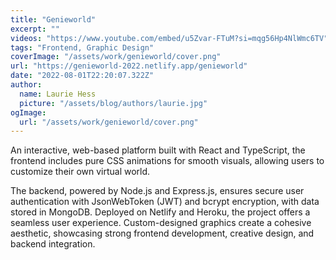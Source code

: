 ```yaml
---
title: "Genieworld"
excerpt: ""
videos: "https://www.youtube.com/embed/u5Zvar-FTuM?si=mqg56Hp4NlWmc6TV"
tags: "Frontend, Graphic Design"
coverImage: "/assets/work/genieworld/cover.png"
url: "https://genieworld-2022.netlify.app/genieworld"
date: "2022-08-01T22:20:07.322Z"
author:
  name: Laurie Hess
  picture: "/assets/blog/authors/laurie.jpg"
ogImage:
  url: "/assets/work/genieworld/cover.png"
---
```

An interactive, web-based platform built with React and TypeScript, the frontend includes pure CSS animations for smooth visuals, allowing users to customize their own virtual world.

The backend, powered by Node.js and Express.js, ensures secure user authentication with JsonWebToken (JWT) and bcrypt encryption, with data stored in MongoDB. Deployed on Netlify and Heroku, the project offers a seamless user experience. Custom-designed graphics create a cohesive aesthetic, showcasing strong frontend development, creative design, and backend integration. 